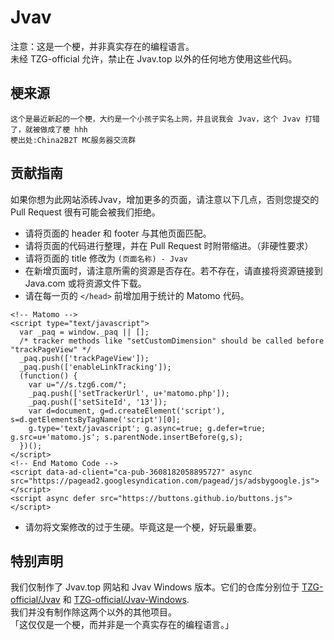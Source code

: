 # Jvav
注意：这是一个梗，并非真实存在的编程语言。   
未经 TZG-official 允许，禁止在 Jvav.top 以外的任何地方使用这些代码。
## 梗来源
```
这个是最近新起的一个梗，大约是一个小孩子实名上网，并且说我会 Jvav，这个 Jvav 打错了，就被做成了梗 hhh
梗出处:China2B2T MC服务器交流群
```
## 贡献指南
如果你想为此网站添砖Jvav，增加更多的页面，请注意以下几点，否则您提交的 Pull Request 很有可能会被我们拒绝。
* 请将页面的 header 和 footer 与其他页面匹配。
* 请将页面的代码进行整理，并在 Pull Request 时附带缩进。（非硬性要求）
* 请将页面的 title 修改为 ``` (页面名称) - Jvav ```
* 在新增页面时，请注意所需的资源是否存在。若不存在，请直接将资源链接到 Java.com 或将资源文件下载。
* 请在每一页的 ```</head>``` 前增加用于统计的 Matomo 代码。
```
<!-- Matomo -->
<script type="text/javascript">
  var _paq = window._paq || [];
  /* tracker methods like "setCustomDimension" should be called before "trackPageView" */
  _paq.push(['trackPageView']);
  _paq.push(['enableLinkTracking']);
  (function() {
    var u="//s.tzg6.com/";
    _paq.push(['setTrackerUrl', u+'matomo.php']);
    _paq.push(['setSiteId', '13']);
    var d=document, g=d.createElement('script'), s=d.getElementsByTagName('script')[0];
    g.type='text/javascript'; g.async=true; g.defer=true; g.src=u+'matomo.js'; s.parentNode.insertBefore(g,s);
  })();
</script>
<!-- End Matomo Code -->
<script data-ad-client="ca-pub-3608182058895727" async src="https://pagead2.googlesyndication.com/pagead/js/adsbygoogle.js"></script>
<script async defer src="https://buttons.github.io/buttons.js"></script>
```
* 请勿将文案修改的过于生硬。毕竟这是一个梗，好玩最重要。
## 特别声明
我们仅制作了 Jvav.top 网站和 Jvav Windows 版本。它们的仓库分别位于 [TZG-official/Jvav](https://github.com/TZG-official/Jvav/) 和 [TZG-official/Jvav-Windows](https://github.com/TZG-official/Jvav-Windows/).   
我们并没有制作除这两个以外的其他项目。   
「这仅仅是一个梗，而并非是一个真实存在的编程语言。」
